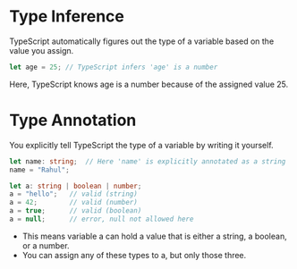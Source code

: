 # Type Inference
TypeScript automatically figures out the type of a variable based on the value you assign.
```ts
let age = 25; // TypeScript infers 'age' is a number
```
Here, TypeScript knows age is a number because of the assigned value 25.

# Type Annotation
You explicitly tell TypeScript the type of a variable by writing it yourself.
```ts
let name: string;  // Here 'name' is explicitly annotated as a string
name = "Rahul";
```
```ts 
let a: string | boolean | number;
a = "hello";   // valid (string)
a = 42;        // valid (number)
a = true;      // valid (boolean)
a = null;      // error, null not allowed here
```
- This means variable a can hold a value that is either a string, a boolean, or a number.
- You can assign any of these types to a, but only those three.

